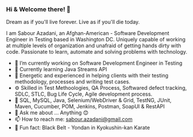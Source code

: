 ### Hi & Welcome there! 👋
Dream as if you'll live forever. Live as if you'll die today.

I am Sabour Azadani, an Afghan-American - Software Development Engineer in Testing based in Washington DC. Uniquely capable of working at multiple levels of organization and unafraid of getting hands dirty with code. Passionate to learn, automate and solving problems with technology.

- 🔭 I’m currently working on Software Development Engineer in Testing
- 🌱 Currently learning Java Streams API
- 👯 Energetic and experienced in helping clients with their testing methodology, processes and writing test cases. 
- ⚙️  Skilled in Test Methoologies, QA Process, Softwared defect tracking, SDLC, STLC, Bug Life Cycle, Agile development process. 
- 🧰 SQL, MySQL, Java, Selenium/WebDriver & Grid, TestNG, JUnit, Maven, Cucumber, POM, Jenkins, Postman, SoapUI & RestAPI 
- 💬 Ask me about ... Anything 😊
- 📫 How to reach me: sabour.azadani@gmail.com
- 🥋 Fun fact: Black Belt - Yondan in Kyokushin-kan Karate
